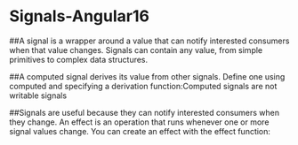 # Signals-Angular16

##A signal is a wrapper around a value that can notify interested consumers when that value changes. Signals can contain any value, from simple primitives to complex data structures.

##A computed signal derives its value from other signals. Define one using computed and specifying a derivation function:Computed signals are not writable signals

##Signals are useful because they can notify interested consumers when they change. An effect is an operation that runs whenever one or more signal values change. You can create an effect with the effect function: